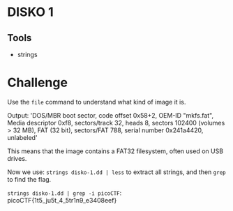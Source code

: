# DISKO 1

## Tools
- strings

# Challenge
Use the `file` command to understand what kind of image it is.

Output: 'DOS/MBR boot sector, code offset 0x58+2, OEM-ID "mkfs.fat", Media descriptor 0xf8, sectors/track 32, heads 8, sectors 102400 (volumes > 32 MB), FAT (32 bit), sectors/FAT 788, serial number 0x241a4420, unlabeled'

This means that the image contains a FAT32 filesystem, often used on USB drives.

Now we use:
`strings disko-1.dd | less` to extract all strings, and then `grep` to find the flag.

`strings disko-1.dd | grep -i picoCTF`: picoCTF{1t5_ju5t_4_5tr1n9_e3408eef}

